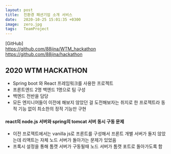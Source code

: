 ```yaml
---
layout: post
title:  친환경 패션기업 소개 서비스 
date:   2020-10-25 15:01:35 +0300
image:  zero.jpg
tags:   TeamProject
---
```


[GitHub]  
<https://github.com/88jina/WTM_hackathon>
<https://github.com/88jina/hackathon>

## 2020 WTM HACKATHON
- Spring boot 와 React 프레임워크를 사용한 프로젝트
- 프론트엔드 2명 백엔드 1명으로 팀 구성
- 백엔드 전반을 담당
- 모든 엔지니어들이 이전에 해보지 않았던 걸 도전해보자는 취지로 한 프로젝트라 동적 기능 없이 최소한의 정적 기능만 구현

#### react의 node.js 서버와 spring의 tomcat 서버 동시 구동 문제
- 이전 프로젝트에서는 vanilla js로 프론트를 구성해서 프론트 개별 서버가 돌지 않았는데 리액트는 자체 노드 서버가 돌아가는 문제가 있었음
- 프록시 설정을 통해 톰캣 서버가 구동될때 노드 서버가 톰캣 포트로 돌아가도록 함

